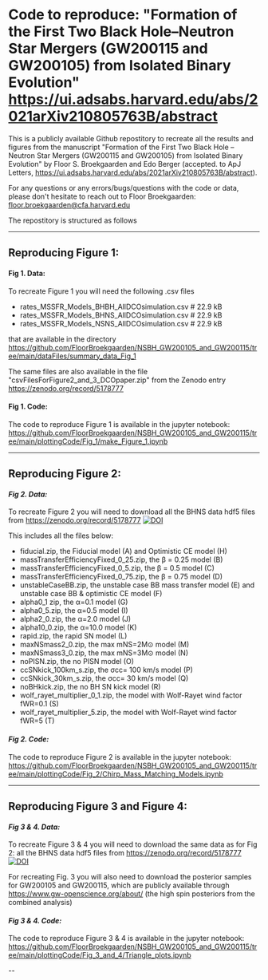 # Code to reproduce: "Formation of the First Two Black Hole–Neutron Star Mergers (GW200115 and GW200105) from Isolated Binary Evolution" <https://ui.adsabs.harvard.edu/abs/2021arXiv210805763B/abstract> 
This is a publicly available Github repostitory to recreate all the results and figures from the manuscript "Formation of the First Two Black Hole – Neutron Star Mergers (GW200115 and GW200105) from Isolated Binary Evolution" by Floor S. Broekgaarden and Edo Berger (accepted. to ApJ Letters, <https://ui.adsabs.harvard.edu/abs/2021arXiv210805763B/abstract>). 


For any questions or any errors/bugs/questions with the code or data, please don't hesitate to reach out to Floor Broekgaarden: floor.broekgaarden@cfa.harvard.edu


The repostitory is structured as follows 

-----------------------------------------

## Reproducing Figure 1:

#### Fig 1. Data:

To recreate Figure 1 you will need the following .csv files
 - rates_MSSFR_Models_BHBH_AllDCOsimulation.csv # 22.9 kB
 - rates_MSSFR_Models_BHNS_AllDCOsimulation.csv # 22.9 kB
 - rates_MSSFR_Models_NSNS_AllDCOsimulation.csv # 22.9 kB


that are available in the directory 
https://github.com/FloorBroekgaarden/NSBH_GW200105_and_GW200115/tree/main/dataFiles/summary_data_Fig_1

The same files are also available in the file "csvFilesForFigure2_and_3_DCOpaper.zip" from the Zenodo entry  https://zenodo.org/record/5178777

#### Fig 1. Code:
The code to reproduce Figure 1 is available in the jupyter notebook:
https://github.com/FloorBroekgaarden/NSBH_GW200105_and_GW200115/tree/main/plottingCode/Fig_1/make_Figure_1.ipynb  

-----------------------------------------

## Reproducing Figure 2:

#### *Fig 2. Data:*

To recreate Figure 2 you will need to download all the BHNS data hdf5 files from https://zenodo.org/record/5178777  [![DOI](https://zenodo.org/badge/DOI/10.5281/zenodo.5178777.svg)](https://doi.org/10.5281/zenodo.5178777)

This includes all the files below:

 * fiducial.zip,  the Fiducial model (A) and Optimistic CE model (H)
 * massTransferEfficiencyFixed_0_25.zip, the β = 0.25 model (B) 
 * massTransferEfficiencyFixed_0_5.zip, the β = 0.5 model (C) 
 * massTransferEfficiencyFixed_0_75.zip, the β = 0.75 model (D)
 * unstableCaseBB.zip, the unstable case BB mass transfer model (E) and unstable case BB & optimistic CE model (F) 
 * alpha0_1 zip, the α=0.1 model (G) 
 * alpha0_5.zip, the α=0.5 model (I) 
 * alpha2_0.zip, the α=2.0 model (J) 
 * alpha10_0.zip, the α=10.0 model (K) 
 * rapid.zip, the rapid SN model (L) 
 * maxNSmass2_0.zip, the max mNS=2M⊙ model (M) 
 * maxNSmass3_0.zip, the max mNS=3M⊙ model (N)
 * noPISN.zip, the no PISN model (O) 
 * ccSNkick_100km_s.zip, the σcc= 100 km/s model (P) 
 * ccSNkick_30km_s.zip, the σcc= 30 km/s model (Q)
 * noBHkick.zip, the no BH SN kick model (R)
 * wolf_rayet_multiplier_0_1.zip, the model with Wolf-Rayet wind factor fWR=0.1 (S)
 * wolf_rayet_multiplier_5.zip, the model with Wolf-Rayet wind factor fWR=5 (T)



#### *Fig 2. Code:*
The code to reproduce Figure 2 is available in the jupyter notebook:
https://github.com/FloorBroekgaarden/NSBH_GW200105_and_GW200115/tree/main/plottingCode/Fig_2/Chirp_Mass_Matching_Models.ipynb 

-----------------------------------------

## Reproducing Figure 3 and Figure 4:

#### *Fig 3 & 4. Data:*

To recreate Figure 3 & 4 you will need to download the same data as for Fig 2: all the BHNS data hdf5 files from https://zenodo.org/record/5178777  [![DOI](https://zenodo.org/badge/DOI/10.5281/zenodo.5178777.svg)](https://doi.org/10.5281/zenodo.5178777)

For recreating Fig. 3 you will also need to download the posterior samples for GW200105 and GW200115, which are publicly available through https://www.gw-openscience.org/about/ (the high spin posteriors from the combined analysis)



#### *Fig 3 & 4. Code:*
The code to reproduce Figure 3 & 4 is available in the jupyter notebook:
https://github.com/FloorBroekgaarden/NSBH_GW200105_and_GW200115/tree/main/plottingCode/Fig_3_and_4/Triangle_plots.ipynb 

-- 





